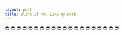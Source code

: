 ```yaml
---
layout: post
title: Blink If You Like My Work
---
```

<div class="box">
  <div class="marquee--up">  
    <p>
    😎  😎  😎  😎  😎  😎  😎  😎  😎  😎  😎  😎  😎  😎  😎  😎  😎  😎  😎  😎
    </p>
  </div>
</div>
